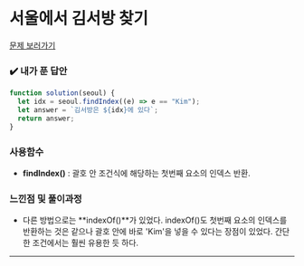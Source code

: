# 서울에서 김서방 찾기

[문제 보러가기](https://school.programmers.co.kr/learn/courses/30/lessons/12919)

### :heavy_check_mark: 내가 푼 답안

```javascript
function solution(seoul) {
  let idx = seoul.findIndex((e) => e == "Kim");
  let answer = `김서방은 ${idx}에 있다`;
  return answer;
}
```

### 사용함수

- **findIndex()** : 괄호 안 조건식에 해당하는 첫번째 요소의 인덱스 반환.

### 느낀점 및 풀이과정

- 다른 방법으로는 **indexOf()**가 있었다. indexOf()도 첫번째 요소의 인덱스를 반환하는 것은 같으나 괄호 안에 바로 'Kim'을 넣을 수 있다는 장점이 있었다. 간단한 조건에서는 훨씬 유용한 듯 하다.

<hr/>
